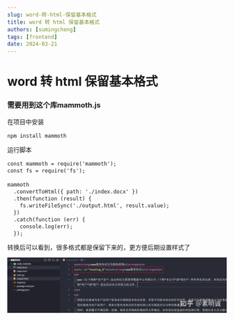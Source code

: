 ```yaml
---
slug: word-转-html-保留基本格式
title: word 转 html 保留基本格式
authors: [sumingcheng]
tags: [frontend]
date: 2024-03-21
---
```


# word 转 html 保留基本格式



 

### 需要用到这个库mammoth.js  

在项目中安装

```
npm install mammoth
```

运行脚本

```
const mammoth = require('mammoth');
const fs = require('fs');

mammoth
  .convertToHtml({ path: './index.docx' })
  .then(function (result) {
    fs.writeFileSync('./output.html', result.value);
  })
  .catch(function (err) {
    console.log(err);
  });

```

转换后可以看到，很多格式都是保留下来的，更方便后期设置样式了

![7fe23cd05beca1a32de3c3354f8a39c4](../image/7fe23cd05beca1a32de3c3354f8a39c4.jpg)